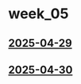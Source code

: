 # week_05 <!-- markmap: foldAll -->
## [2025-04-29](2025-04-29/2025-04-29.html)
## [2025-04-30](2025-04-30/2025-04-30.html)
